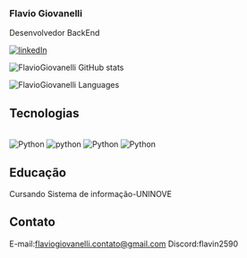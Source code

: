 ### Flavio Giovanelli
Desenvolvedor BackEnd


[![linkedIn](https://img.shields.io/badge/LinkedIn-0077B5?style=for-the-badge&logo=linkedin&logoColor=white)](https://www.linkedin.com/in/flaviogiovanelli123/)

![FlavioGiovanelli GitHub stats](https://github-readme-stats.vercel.app/api?username=FlavioGiovanelli&show_icons=true&theme=radical)

![FlavioGiovanelli Languages](https://github-readme-stats.vercel.app/api/top-langs/?username=FlavioGiovanelli&theme=blue-green)

## Tecnologias

<div style="display: inline_block"><br/>
  <img aling="center" alt="Python" src="https://img.shields.io/badge/Python-3776AB?style=for-the-badge&logo=python&logoColor=white"/>
  <img aling="center" alt="python" src="https://img.shields.io/badge/GIT-E44C30?style=for-the-badge&logo=git&logoColor=white">
  <img aling="center" alt="Python" src="https://img.shields.io/badge/GitHub-100000?style=for-the-badge&logo=github&logoColor=white"/>
  <img aling="center" alt="Python" src="https://img.shields.io/badge/SQLite-07405E?style=for-the-badge&logo=sqlite&logoColor=white"

  </div><br>

## Educação
  Cursando Sistema de informação-UNINOVE
   
## Contato
  E-mail:flaviogiovanelli.contato@gmail.com
  Discord:flavin2590

  
 
